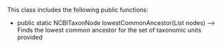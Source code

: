 This class includes the following public functions:

* public static NCBITaxonNode lowestCommonAncestor(List<NCBITaxonNode> nodes) --> Finds the lowest common ancestor for the set of taxonomic units provided